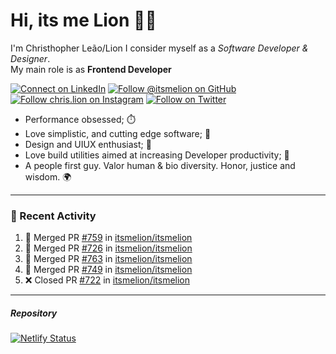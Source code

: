 # Hi, its me Lion 👋🦁

I'm Christhopher Leão/Lion
I consider myself as a _Software Developer & Designer_.<br/>My main role is as <b>Frontend Developer</b>
<br />

[![Connect on LinkedIn](https://img.shields.io/badge/--linkedin?label=LinkedIn&logo=LinkedIn&style=social)](https://www.linkedin.com/in/chrislion)
[![Follow @itsmelion on GitHub](https://img.shields.io/github/followers/itsmelion?label=follow%20%40itsmeLion&style=social)](https://github.com/itsmelion)
[![Follow chris.lion on Instagram](https://img.shields.io/badge/--instagram?label=@chris.lion&logo=Instagram&style=social)](https://instagram.com/chris.lion)
[![Follow on Twitter](https://img.shields.io/badge/--twitter?label=@ChrisLion_me&logo=Twitter&style=social)](https://twitter.com/chrislion_me)

- Performance obsessed; ⏱️
- Love simplistic, and cutting edge software; 📆
- Design and UIUX enthusiast; 🎨
- Love build utilities aimed at increasing Developer productivity; 🧰
- A people first guy. Valor human & bio diversity. Honor, justice and wisdom. 🌍

---
### 📰 Recent Activity

<!--START_SECTION:activity-->
1. 🎉 Merged PR [#759](https://github.com/itsmelion/itsmelion/pull/759) in [itsmelion/itsmelion](https://github.com/itsmelion/itsmelion)
2. 🎉 Merged PR [#726](https://github.com/itsmelion/itsmelion/pull/726) in [itsmelion/itsmelion](https://github.com/itsmelion/itsmelion)
3. 🎉 Merged PR [#763](https://github.com/itsmelion/itsmelion/pull/763) in [itsmelion/itsmelion](https://github.com/itsmelion/itsmelion)
4. 🎉 Merged PR [#749](https://github.com/itsmelion/itsmelion/pull/749) in [itsmelion/itsmelion](https://github.com/itsmelion/itsmelion)
5. ❌ Closed PR [#722](https://github.com/itsmelion/itsmelion/pull/722) in [itsmelion/itsmelion](https://github.com/itsmelion/itsmelion)
<!--END_SECTION:activity-->

___

##### Repository
[![Netlify Status](https://api.netlify.com/api/v1/badges/9e2e6136-1ab9-42fc-8d4e-188512d5d841/deploy-status)](https://app.netlify.com/sites/lion-portfolio/deploys)
